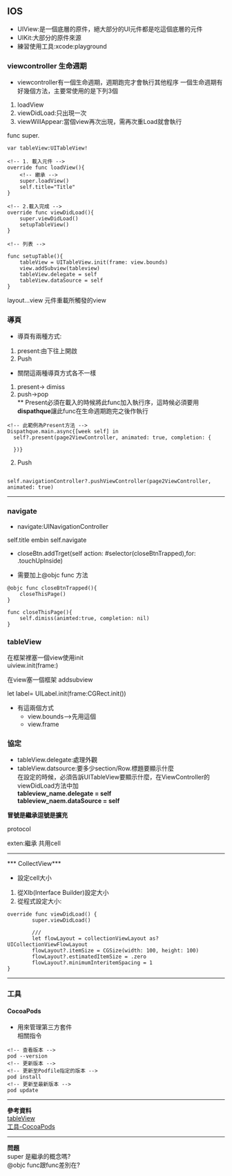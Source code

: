 ## IOS
* UIView:是一個底層的原件，絕大部分的UI元件都是吃這個底層的元件
* UIKit:大部分的原件來源
* 練習使用工具:xcode:playground


### viewcontroller 生命週期  
- viewcontroller有一個生命週期，週期跑完才會執行其他程序
一個生命週期有好幾個方法，主要常使用的是下列3個
1. loadView
2. viewDidLoad:只出現一次
3. viewWillAppear:當個view再次出現，需再次重Load就會執行

func
super.

```
var tableView:UITableView!

<!-- 1. 載入元件 -->
override func loadView(){
    <!-- 繼承 -->
    super.loadView()
    self.title="Title"
}

<!-- 2.載入完成 -->
override func viewDidLoad(){
    super.viewDidLoad()
    setupTableView()
}

<!-- 列表 -->

func setupTable(){
    tableView = UITableView.init(frame: view.bounds)
    view.addSubview(tableview) 
    tableView.delegate = self
    tableView.dataSource = self
}

```
layout...view
元件重載所觸發的view

### 導頁
- 導頁有兩種方式:
1. present:由下往上開啟
2. Push
- 關閉這兩種導頁方式各不一樣  
1. present-> dimiss  
2. push->pop  
** Present必須在載入的時候將此func加入執行序，這時候必須要用**dispathque**讓此func在生命週期跑完之後作執行
```
<!-- 此範例為Present方法 -->
Dispathque.main.async{[week self] in
  self?.present(page2ViewController, animated: true, completion: {

  })}

```

2. Push
```

self.navigationController?.pushViewController(page2ViewController, animated: true)

```

----
### navigate
- navigate:UINavigationController

self.title
embin 
self.navigate

- closeBtn.addTrget(self action: #selector(closeBtnTrapped),for: .touchUpInside)
<!-- closeBtnTrapped是一個點擊的方法需另外定義 -->
<!-- 點擊方法 -->
- 需要加上@objc func 方法
```
@objc func closeBtnTrapped(){
    closeThisPage()
}

func closeThisPage(){
    self.dimiss(animted:true, completion: nil)
}

```

### tableView

在框架裡塞一個view使用init   
uiview.init(frame:)
<!-- 詳細code在引用的時候 -->
<!-- 新的框架的概念 -->
在view塞一個框架
addsubview

let label= UILabel.init(frame:CGRect.init())

- 有這兩個方式
  - view.bounds-->先用這個
  - view.frame

### 協定
- tableView.delegate:處理外觀
- tableView.datsource:要多少section/Row.標題要顯示什麼  
在設定的時候，必須告訴UITableView要顯示什麼，在ViewController的viewDidLoad方法中加  
**tableview_name.delegate = self**  
**tableview_naem.dataSource = self**   

**冒號是繼承逗號是擴充**

protocol


exten:繼承
共用cell

---
*** CollectView***  

- 設定cell大小
1. 從XIb(Interface Builder)設定大小
2. 從程式設定大小:  
```
override func viewDidLoad() {
        super.viewDidLoad()
        
        ///
        let flowLayout = collectionViewLayout as? UICollectionViewFlowLayout
        flowLayout?.itemSize = CGSize(width: 100, height: 100)
        flowLayout?.estimatedItemSize = .zero
        flowLayout?.minimumInteritemSpacing = 1
}
```


---

### 工具  
#### CocoaPods
- 用來管理第三方套件   
相關指令  
```
<!-- 查看版本 --> 
pod --version
<!-- 更新版本 -->
<!-- 更新至Podfile指定的版本 -->
pod install
<!-- 更新至最新版本 -->
pod update

```


---

**參考資料**   
[tableView](https://ithelp.ithome.com.tw/articles/10193458)  
[工具-CocoaPods](https://medium.com/@mikru168/ios-%E9%80%8F%E9%81%8E-cocaopod-%E4%BE%86%E7%AE%A1%E7%90%86%E7%AC%AC%E4%B8%89%E6%96%B9%E7%9A%84%E5%A5%97%E4%BB%B6-ba783ced09f6)

---
**問題**  
super 是繼承的概念嗎?  
@objc func跟func差別在?
